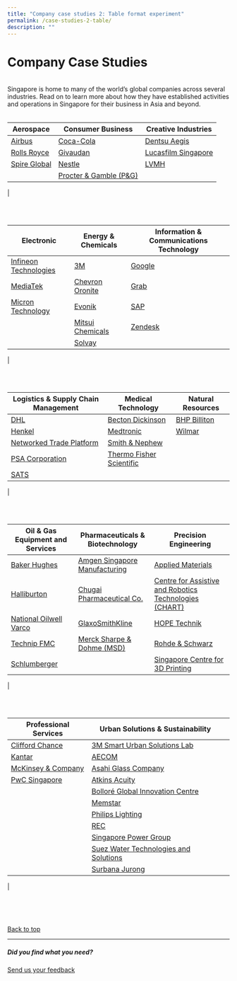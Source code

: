 ```yaml
---
title: "Company case studies 2: Table format experiment"
permalink: /case-studies-2-table/
description: ""
---
```

# Company Case Studies
<br>
Singapore is home to many of the world’s global companies across several industries. Read on to learn more about how they have established activities and operations in Singapore for their business in Asia and beyond.<br>
<br>


| <b>Aerospace</b> | <b>Consumer Business</b> | <b>Creative Industries</b> |
| -------- | -------- | -------- |
|[Airbus](https://www.edb.gov.sg/content/edb/en/our-industries/company-highlights/airbus.html)   | [Coca-Cola](https://www.edb.gov.sg/content/edb/en/our-industries/company-highlights/coca-cola.html)   | [Dentsu Aegis](https://www.edb.gov.sg/content/edb/en/our-industries/company-highlights/dentsu-aegis-ci.html)    |
|[Rolls Royce](https://www.edb.gov.sg/content/edb/en/our-industries/company-highlights/rolls-royce.html)    | [Givaudan](https://www.edb.gov.sg/content/edb/en/our-industries/company-highlights/givaudan.html)    | [Lucasfilm Singapore](https://www.edb.gov.sg/content/edb/en/our-industries/company-highlights/lucasfilm-singapore.html)  |
|[Spire Global](https://www.edb.gov.sg/content/edb/en/our-industries/company-highlights/spire-global.html)  | [Nestle](https://www.edb.gov.sg/content/edb/en/our-industries/company-highlights/nestle.html)   | [LVMH](https://www.edb.gov.sg/content/edb/en/our-industries/company-highlights/lvmh.html) |
|  | [Procter &amp; Gamble (P&amp;G) ](https://www.edb.gov.sg/content/edb/en/our-industries/company-highlights/procter-and-gamble-cb.html)   |    |
|

<br>
<br>

| <b>Electronic</b> | <b>Energy &amp; Chemicals</b>| <b>Information &amp; Communications Technology</b>|
| -------- | -------- | -------- |
| [Infineon Technologies ](https://www.edb.gov.sg/content/edb/en/our-industries/company-highlights/infineon-technologies.html)   | [3M](https://www.edb.gov.sg/content/edb/en/our-industries/company-highlights/3m.html)    | [Google](https://www.edb.gov.sg/content/edb/en/our-industries/company-highlights/google.html)  |
| [MediaTek](https://www.edb.gov.sg/content/edb/en/our-industries/company-highlights/mediatek.html)  | [Chevron Oronite](https://www.edb.gov.sg/content/edb/en/our-industries/company-highlights/chevron-oronite.html)  | [Grab](https://www.edb.gov.sg/content/edb/en/our-industries/company-highlights/grab.html) |
| [Micron Technology](https://www.edb.gov.sg/content/edb/en/our-industries/company-highlights/micron-technology.html)   | [Evonik](https://www.edb.gov.sg/content/edb/en/our-industries/company-highlights/evonik.html)  | [SAP](https://www.edb.gov.sg/content/edb/en/our-industries/company-highlights/sap.html)   |
|     | [Mitsui Chemicals](https://www.edb.gov.sg/content/edb/en/our-industries/company-highlights/mitsui-chemicals.html)   |   [Zendesk](https://www.edb.gov.sg/content/edb/en/our-industries/company-highlights/zendesk.html) |  
| | [Solvay](https://www.edb.gov.sg/content/edb/en/our-industries/company-highlights/solvay.html)  |   |
|

<br>
<br>

| <b>Logistics &amp; Supply Chain Management</b> | <b>Medical Technology</b> | <b>Natural Resources</b> |
| -------- | -------- | -------- |
| [DHL](https://www.edb.gov.sg/content/edb/en/our-industries/company-highlights/dhl-l.html)  | [Becton Dickinson ](https://www.edb.gov.sg/content/edb/en/our-industries/company-highlights/becton-dickinson.html)  | [BHP Billiton ](https://www.edb.gov.sg/content/edb/en/our-industries/company-highlights/bhp.html)    |
| [Henkel](https://www.edb.gov.sg/content/edb/en/our-industries/company-highlights/henkel.html)   | [Medtronic](https://www.edb.gov.sg/content/edb/en/our-industries/company-highlights/medtronic.html)   |[Wilmar](https://www.edb.gov.sg/content/edb/en/our-industries/company-highlights/wilmar.html)    |
| [Networked Trade Platform](https://www.edb.gov.sg/content/edb/en/our-industries/company-highlights/ntp.html)    | [Smith &amp; Nephew](https://www.edb.gov.sg/content/edb/en/our-industries/company-highlights/smith-and-nephew.html)    |    |
| [PSA Corporation](https://www.edb.gov.sg/content/edb/en/our-industries/company-highlights/psa-corporation.html)   | [Thermo Fisher Scientific ](https://www.edb.gov.sg/content/edb/en/our-industries/company-highlights/thermo-fisher-scientific.html)     |     |
| [SATS](https://www.edb.gov.sg/content/edb/en/our-industries/company-highlights/sats.html)   |     |   |
|

<br>
<br>


| <b>Oil &amp; Gas Equipment and Services</b> | <b>Pharmaceuticals &amp; Biotechnology</b> | <b>Precision Engineering</b> |
| -------- | -------- | -------- |
| [Baker Hughes](https://www.edb.gov.sg/content/edb/en/our-industries/company-highlights/baker-hughes.html)   | [Amgen Singapore Manufacturing ](https://www.edb.gov.sg/content/edb/en/our-industries/company-highlights/amgen-singapore-manufacturing.html)    | [Applied Materials](https://www.edb.gov.sg/content/edb/en/our-industries/company-highlights/applied-materials.html)     |
| [Halliburton](https://www.edb.gov.sg/content/edb/en/our-industries/company-highlights/halliburton.html)     | [Chugai Pharmaceutical Co.](https://www.edb.gov.sg/content/edb/en/our-industries/company-highlights/chugai-pharmaceutical-co.html)     | [Centre for Assistive and Robotics Technologies (CHART) ](https://www.edb.gov.sg/content/edb/en/our-industries/company-highlights/centre-for-healthcare-assistive-and-robotics-technologies.html)  |
| [National Oilwell Varco ](https://www.edb.gov.sg/content/edb/en/our-industries/company-highlights/national-oilwell-varco.html)  | [GlaxoSmithKline](https://www.edb.gov.sg/content/edb/en/our-industries/company-highlights/gsk.html)   | [HOPE Technik](https://www.edb.gov.sg/content/edb/en/our-industries/company-highlights/hope-technik.html)   |
| [Technip FMC](https://www.edb.gov.sg/content/edb/en/our-industries/company-highlights/technipfmc.html)  | [Merck Sharpe &amp; Dohme (MSD) ](https://www.edb.gov.sg/content/edb/en/our-industries/company-highlights/merck-sharp-dohme.html)   | [Rohde &amp; Schwarz ](https://www.edb.gov.sg/content/edb/en/our-industries/company-highlights/rohde-and-schwarz.html)    |
| [Schlumberger](https://www.edb.gov.sg/content/edb/en/our-industries/company-highlights/schlumberger.html)    |    | [Singapore Centre for 3D Printing](https://www.edb.gov.sg/content/edb/en/our-industries/company-highlights/singapore-centre-for-3d-printing-sc3dp.html)    |
|

<br>
<br>

| <b>Professional Services</b> | <b>Urban Solutions &amp; Sustainability</b>|  |
| -------- | -------- | -------- |
| [Clifford Chance](https://www.edb.gov.sg/content/edb/en/our-industries/company-highlights/clifford-chance.html)   | [3M Smart Urban Solutions Lab](https://www.edb.gov.sg/content/edb/en/our-industries/company-highlights/3m-smart-urban-solutions-lab.html)  |   |
| [Kantar](https://www.edb.gov.sg/content/edb/en/our-industries/company-highlights/Kantar.html)   | [AECOM](https://www.edb.gov.sg/content/edb/en/our-industries/company-highlights/aecom.html)   |     |
| [McKinsey &amp; Company ](https://www.edb.gov.sg/content/edb/en/our-industries/company-highlights/mckinsey-company.html)    | [Asahi Glass Company](https://www.edb.gov.sg/content/edb/en/our-industries/company-highlights/asahi-glass-company.html)   |     |
| [PwC Singapore](https://www.edb.gov.sg/content/edb/en/our-industries/company-highlights/pwc-singapore.html)     | [Atkins Acuity](https://www.edb.gov.sg/content/edb/en/our-industries/company-highlights/atkins-acuity.html) |    |
|     | [Bolloré Global Innovation Centre ](https://www.edb.gov.sg/content/edb/en/our-industries/company-highlights/bollore-global-innovation-centre.html)    |    |
|    | [Memstar](https://www.edb.gov.sg/content/edb/en/our-industries/company-highlights/memstar.html)    |     |
|     | [Philips Lighting](https://www.edb.gov.sg/content/edb/en/our-industries/company-highlights/philips-lighting.html)   |     |
|     | [REC](https://www.edb.gov.sg/content/edb/en/our-industries/company-highlights/rec.html)   |      |
|      | [Singapore Power Group](https://www.edb.gov.sg/content/edb/en/our-industries/company-highlights/singapore-power-group.html)    |     |
|     | [Suez Water Technologies and Solutions](https://www.edb.gov.sg/content/edb/en/our-industries/company-highlights/suez-water-technologies-and-solutions.html)     |      |
|  | [Surbana Jurong](https://www.edb.gov.sg/content/edb/en/our-industries/company-highlights/surbana-jurong.html)  |     |
|  

<br>
<br>
<br>

[Back to top](#company-case-studies)
<br>
<hr>

##### Did you find what you need?
[Send us your feedback](https://form.gov.sg/642693623cb98f001239be0d)